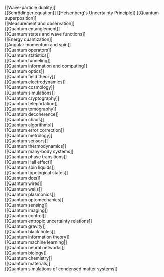 
[[Wave-particle duality]]  
[[Schrödinger equation]] 
[[Heisenberg's Uncertainty Principle]]
[[Quantum superposition]]  
[[Measurement and observation]]  
[[Quantum entanglement]]  
[[Quantum states and wave functions]]  
[[Energy quantization]]  
[[Angular momentum and spin]]  
[[Quantum operators]]  
[[Quantum statistics]]  
[[Quantum tunneling]]  
[[Quantum information and computing]]  
[[Quantum optics]]  
[[Quantum field theory]]  
[[Quantum electrodynamics]]  
[[Quantum cosmology]]  
[[Quantum simulations]]  
[[Quantum cryptography]]  
[[Quantum teleportation]]  
[[Quantum tomography]]  
[[Quantum decoherence]]  
[[Quantum chaos]]  
[[Quantum algorithms]]  
[[Quantum error correction]]  
[[Quantum metrology]]  
[[Quantum sensors]]  
[[Quantum thermodynamics]]  
[[Quantum many-body systems]]  
[[Quantum phase transitions]]  
[[Quantum Hall effect]]  
[[Quantum spin liquids]]  
[[Quantum topological states]]  
[[Quantum dots]]  
[[Quantum wires]]  
[[Quantum wells]]  
[[Quantum plasmonics]]  
[[Quantum optomechanics]]  
[[Quantum sensing]]  
[[Quantum imaging]]  
[[Quantum control]]  
[[Quantum entropic uncertainty relations]]  
[[Quantum gravity]]  
[[Quantum black holes]]  
[[Quantum information theory]]  
[[Quantum machine learning]]  
[[Quantum neural networks]]  
[[Quantum biology]]  
[[Quantum chemistry]]  
[[Quantum materials]]  
[[Quantum simulations of condensed matter systems]]